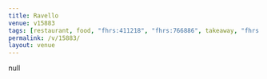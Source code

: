 ```yaml
---
title: Ravello
venue: v15883
tags: [restaurant, food, "fhrs:411218", "fhrs:766886", takeaway, "fhrs:830566"]
permalink: /v/15883/
layout: venue
---
```

null